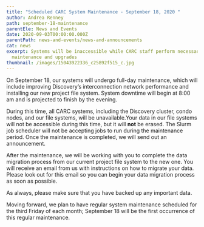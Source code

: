 ```yaml
---
title: "Scheduled CARC System Maintenance - September 18, 2020 "
author: Andrea Renney
path: september-18-maintenance
parentEle: News and Events
date: 2020-09-03T00:00:00.000Z
parentPath: news-and-events/news-and-announcements
cat: news
excerpt: Systems will be inaccessible while CARC staff perform necessary
  maintenance and upgrades
thumbnail: /images/15043922336_c25892f515_c.jpg
---
```

On September 18, our systems will undergo full-day maintenance, which will include improving Discovery’s interconnection network performance and installing our new project file system. System downtime will begin at 8:00 am and is projected to finish by the evening.

During this time, all CARC systems, including the Discovery cluster, condo nodes, and our file systems, will be unavailable.Your data in our file systems will not be accessible during this time, but it will **not** be erased. The Slurm job scheduler will not be accepting jobs to run during the maintenance period. Once the maintenance is completed, we will send out an announcement.

After the maintenance, we will be working with you to complete the data migration process from our current project file system to the new one. You will receive an email from us with instructions on how to migrate your data. Please look out for this email so you can begin your data migration process as soon as possible.

As always, please make sure that you have backed up any important data.

Moving forward, we plan to have regular system maintenance scheduled for the third Friday of each month; September 18 will be the first occurrence of this regular maintenance.